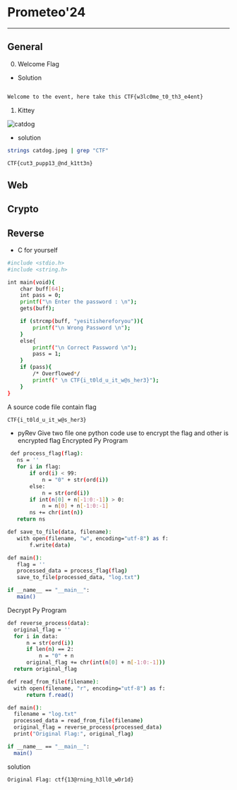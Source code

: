 # Prometeo'24
---
## General
0. Welcome Flag
   
- Solution

```bash

Welcome to the event, here take this CTF{w3lc0me_t0_th3_e4ent}

```

1. Kittey
   
![catdog](https://github.com/aashishsec/WriteUps/assets/65489287/44abafdf-4fe5-4c37-a25b-98e445922c32)

- solution
```bash
strings catdog.jpeg | grep "CTF"

CTF{cut3_pupp13_@nd_k1tt3n}
```
## Web
## Crypto
## Reverse 
- C for yourself
```bash
#include <stdio.h>
#include <string.h>

int main(void){
    char buff[64];
    int pass = 0;
    printf("\n Enter the password : \n");
    gets(buff);

    if (strcmp(buff, "yesitishereforyou")){
        printf("\n Wrong Password \n");
    }
    else{
        printf("\n Correct Password \n");
        pass = 1;
    }
    if (pass){
        /* Overflowed*/
        printf(" \n CTF{i_t0ld_u_it_w@s_her3}");
    }
}

```
A source code file contain flag

```bash
CTF{i_t0ld_u_it_w@s_her3}
```
- pyRev
  Give two file one python code use to encrypt the flag and other is encrypted flag
  Encrypted Py Program
 ```bash
  def process_flag(flag):
    ns = ''
    for i in flag:
        if ord(i) < 99:
            n = "0" + str(ord(i))
        else:
            n = str(ord(i))
        if int(n[0] + n[-1:0:-1]) > 0:
            n = n[0] + n[-1:0:-1]
        ns += chr(int(n))
    return ns

def save_to_file(data, filename):
    with open(filename, "w", encoding="utf-8") as f:
        f.write(data)

def main():
    flag = ''
    processed_data = process_flag(flag)
    save_to_file(processed_data, "log.txt")

if __name__ == "__main__":
    main()

  ```
  Decrypt Py Program
  ```bash
  def reverse_process(data):
    original_flag = ''
    for i in data:
        n = str(ord(i))
        if len(n) == 2:
            n = "0" + n
        original_flag += chr(int(n[0] + n[-1:0:-1]))
    return original_flag

def read_from_file(filename):
    with open(filename, "r", encoding="utf-8") as f:
        return f.read()

def main():
    filename = "log.txt"
    processed_data = read_from_file(filename)
    original_flag = reverse_process(processed_data)
    print("Original Flag:", original_flag)

if __name__ == "__main__":
    main()

  ```
  solution
  ```bash
  Original Flag: ctf{13@rning_h3ll0_w0r1d}
  ```
